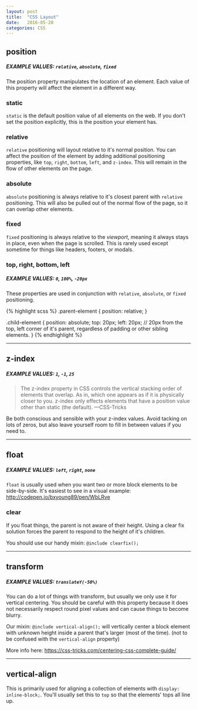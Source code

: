 ```yaml
---
layout: post
title:  "CSS Layout"
date:   2016-05-20
categories: CSS
---
```


## position

##### EXAMPLE VALUES: `relative`, `absolute`, `fixed`

The position property manipulates the location of an element. Each value of this property will affect the element in a different way.

### static

`static` is the default position value of all elements on the web. If you don't set the position explicitly, this is the position your element has.

### relative

`relative` positioning will layout relative to it's normal position. You can affect the position of the element by adding additional positioning properties, like `top`, `right`, `bottom`, `left`, and `z-index`. This will remain in the flow of other elements on the page.

### absolute

`absolute` positioning is always relative to it's closest parent with `relative` positioning. This will also be pulled out of the normal flow of the page, so it can overlap other elements.

### fixed

`fixed` positioning is always relative to the *viewport*, meaning it always stays in place, even when the page is scrolled. This is rarely used except sometime for things like headers, footers, or modals.

### top, right, bottom, left

##### EXAMPLE VALUES: `0`, `100%`, `-20px`

These properties are used in conjunction with `relative`, `absolute`, or `fixed` positioning.

{% highlight scss %}
.parent-element {
  position: relative;
}

.child-element {
	position: absolute;
	top: 20px;
	left: 20px;
	// 20px from the top, left corner of it's parent, regardless of padding or other sibling elements.
}
{% endhighlight %}

---

## z-index

##### EXAMPLE VALUES: `1`, `-1`, `25`

> The z-index property in CSS controls the vertical stacking order of elements that overlap. As in, which one appears as if it is physically closer to you. z-index only effects elements that have a position value other than static (the default). —CSS-Tricks

Be both conscious and sensible with your z-index values. Avoid tacking on lots of zeros, but also leave yourself room to fill in between values if you need to.

---

## float

##### EXAMPLE VALUES: `left`, `right`, `none`

`float` is usually used when you want two or more block elements to be side-by-side. It's easiest to see in a visual example: <http://codepen.io/bxyoung89/pen/WbLRve>

### clear

If you float things, the parent is not aware of their height. Using a clear fix solution forces the parent to respond to the height of it's children.

You should use our handy mixin: `@include clearfix();`

---

## transform

##### EXAMPLE VALUES: `translateY(-50%)`

You can do a lot of things with transform, but usually we only use it for vertical centering. You should be careful with this property because it does not necessarily respect round pixel values and can cause things to become blurry.

Our mixin: `@include vertical-align();` will vertically center a block element with unknown height inside a parent that's larger (most of the time). (not to be confused with the `vertical-align` property)

More info here: <https://css-tricks.com/centering-css-complete-guide/>

---

## vertical-align

This is primarily used for aligning a collection of elements with `display: inline-block;`. You'll usually set this to `top` so that the elements' tops all line up.